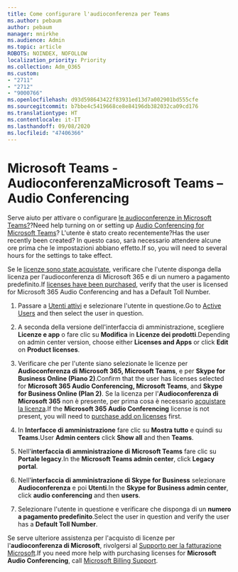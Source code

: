 ```yaml
---
title: Come configurare l'audioconferenza per Teams
ms.author: pebaum
author: pebaum
manager: mnirkhe
ms.audience: Admin
ms.topic: article
ROBOTS: NOINDEX, NOFOLLOW
localization_priority: Priority
ms.collection: Adm_O365
ms.custom:
- "2711"
- "2712"
- "9000766"
ms.openlocfilehash: d93d598643422f83931ed13d7a002901bd555cfe
ms.sourcegitcommit: b7bbe4c5419668ce8e84196db382032ca09cd176
ms.translationtype: HT
ms.contentlocale: it-IT
ms.lasthandoff: 09/08/2020
ms.locfileid: "47406366"
---
```

# <a name="microsoft-teams--audio-conferencing"></a><span data-ttu-id="1513f-102">Microsoft Teams - Audioconferenza</span><span class="sxs-lookup"><span data-stu-id="1513f-102">Microsoft Teams – Audio Conferencing</span></span>

<span data-ttu-id="1513f-103">Serve aiuto per attivare o configurare [le audioconferenze in Microsoft Teams?](https://docs.microsoft.com/microsoftteams/set-up-audio-conferencing-in-teams)?</span><span class="sxs-lookup"><span data-stu-id="1513f-103">Need help turning on or setting up [Audio Conferencing for Microsoft Teams](https://docs.microsoft.com/microsoftteams/set-up-audio-conferencing-in-teams)?</span></span>  <span data-ttu-id="1513f-104">L'utente è stato creato recentemente?</span><span class="sxs-lookup"><span data-stu-id="1513f-104">Has the user recently been created?</span></span> <span data-ttu-id="1513f-105">In questo caso, sarà necessario attendere alcune ore prima che le impostazioni abbiano effetto.</span><span class="sxs-lookup"><span data-stu-id="1513f-105">If so, you will need to several hours for the settings to take effect.</span></span>

<span data-ttu-id="1513f-106">Se le [licenze sono state acquistate](https://docs.microsoft.com/microsoftteams/set-up-audio-conferencing-in-teams#step-2-get-and-assign-licenses), verificare che l'utente disponga della licenza per l'audioconferenza di Microsoft 365 e di un numero a pagamento predefinito.</span><span class="sxs-lookup"><span data-stu-id="1513f-106">If [licenses have been purchased](https://docs.microsoft.com/microsoftteams/set-up-audio-conferencing-in-teams#step-2-get-and-assign-licenses), verify that the user is licensed for Microsoft 365 Audio Conferencing and has a Default Toll Number.</span></span>

1. <span data-ttu-id="1513f-107">Passare a [Utenti attivi](https://admin.microsoft.com/Adminportal/Home?source=applauncher#/users) e selezionare l'utente in questione.</span><span class="sxs-lookup"><span data-stu-id="1513f-107">Go to [Active Users](https://admin.microsoft.com/Adminportal/Home?source=applauncher#/users) and then select the user in question.</span></span>

2. <span data-ttu-id="1513f-108">A seconda della versione dell'interfaccia di amministrazione, scegliere **Licenze e app** o fare clic su **Modifica** in **Licenze dei prodotti**.</span><span class="sxs-lookup"><span data-stu-id="1513f-108">Depending on admin center version, choose either **Licenses and Apps** or click **Edit** on **Product licenses**.</span></span>

3. <span data-ttu-id="1513f-109">Verificare che per l'utente siano selezionate le licenze per **Audioconferenza di Microsoft 365, Microsoft Teams**, e per **Skype for Business Online (Piano 2)**.</span><span class="sxs-lookup"><span data-stu-id="1513f-109">Confirm that the user has licenses selected for **Microsoft 365 Audio Conferencing, Microsoft Teams**, and **Skype for Business Online (Plan 2)**.</span></span> <span data-ttu-id="1513f-110">Se la licenza per l'**Audioconferenza di Microsoft 365** non è presente, per prima cosa è necessario [acquistare la licenza](https://docs.microsoft.com/microsoftteams/teams-add-on-licensing/microsoft-teams-add-on-licensing?tabs=small-business).</span><span class="sxs-lookup"><span data-stu-id="1513f-110">If the **Microsoft 365 Audio Conferencing** license is not present, you will need to [purchase add on licenses](https://docs.microsoft.com/microsoftteams/teams-add-on-licensing/microsoft-teams-add-on-licensing?tabs=small-business) first.</span></span>

4. <span data-ttu-id="1513f-111">In **Interfacce di amministrazione** fare clic su **Mostra tutto** e quindi su **Teams**.</span><span class="sxs-lookup"><span data-stu-id="1513f-111">User **Admin centers** click **Show all** and then **Teams**.</span></span>

5. <span data-ttu-id="1513f-112">Nell'**interfaccia di amministrazione di Microsoft Teams** fare clic su **Portale legacy**.</span><span class="sxs-lookup"><span data-stu-id="1513f-112">In the **Microsoft Teams admin center**, click **Legacy portal**.</span></span>

6. <span data-ttu-id="1513f-113">Nell'**interfaccia di amministrazione di Skype for Business** selezionare **Audioconferenza** e poi **Utenti**.</span><span class="sxs-lookup"><span data-stu-id="1513f-113">In the **Skype for Business admin center**, click **audio conferencing** and then **users**.</span></span>

7. <span data-ttu-id="1513f-114">Selezionare l'utente in questione e verificare che disponga di un **numero a pagamento predefinito**.</span><span class="sxs-lookup"><span data-stu-id="1513f-114">Select the user in question and verify the user has a **Default Toll Number**.</span></span>

<span data-ttu-id="1513f-115">Se serve ulteriore assistenza per l'acquisto di licenze per l'**audioconferenza di Microsoft**, rivolgersi al [Supporto per la fatturazione Microsoft](https://docs.microsoft.com/microsoft-365/admin/contact-support-for-business-products?view=o365-worldwide#phone-support).</span><span class="sxs-lookup"><span data-stu-id="1513f-115">If you need more help with purchasing licenses for **Microsoft Audio Conferencing**, call [Microsoft Billing Support](https://docs.microsoft.com/microsoft-365/admin/contact-support-for-business-products?view=o365-worldwide#phone-support).</span></span>
